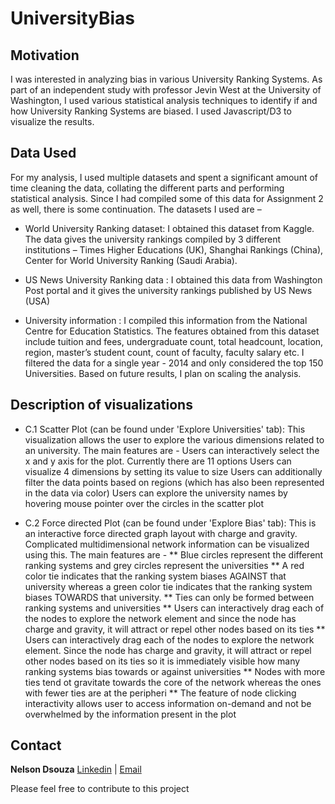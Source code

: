 # UniversityBias

## Motivation
I was interested in analyzing bias in various University Ranking Systems. As part of an independent study with professor Jevin West at the University of Washington, I used various statistical analysis techniques to identify if and how University Ranking Systems are biased. I used Javascript/D3 to visualize the results.

## Data Used
For my analysis, I used multiple datasets and spent a significant amount of time cleaning the data, collating the different parts and performing statistical analysis. Since I had compiled some of this data for Assignment 2 as well, there is some continuation. The datasets I used are –

* World University Ranking dataset: I obtained this dataset from Kaggle. The data gives the university rankings compiled by 3 different institutions – Times Higher Educations (UK), Shanghai Rankings (China), Center for World University Ranking (Saudi Arabia).

* US News University Ranking data : I obtained this data from Washington Post portal and it gives the university rankings published by US News (USA)

* University information : I compiled this information from the National Centre for Education Statistics. The features obtained from this dataset include tuition and fees, undergraduate count, total headcount, location, region, master’s student count, count of faculty, faculty salary etc.
I filtered the data for a single year - 2014 and only considered the top 150 Universities. Based on future results, I plan on scaling the analysis.

## Description of visualizations
* C.1 Scatter Plot (can be found under 'Explore Universities' tab): This visualization allows the user to explore the various dimensions related to an university. The main features are -
Users can interactively select the x and y axis for the plot. Currently there are 11 options
Users can visualize 4 dimensions by setting its value to size
Users can additionally filter the data points based on regions (which has also been represented in the data via color)
Users can explore the university names by hovering mouse pointer over the circles in the scatter plot

* C.2 Force directed Plot (can be found under 'Explore Bias' tab): This is an interactive force directed graph layout with charge and gravity. Complicated multidimensional network information can be visualized using this. The main features are -
** Blue circles represent the different ranking systems and grey circles represent the universities
** A red color tie indicates that the ranking system biases AGAINST that university whereas a green color tie indicates that the ranking system biases TOWARDS that university.
** Ties can only be formed between ranking systems and universities
** Users can interactively drag each of the nodes to explore the network element and since the node has charge and gravity, it will attract or repel other nodes based on its ties
** Users can interactively drag each of the nodes to explore the network element. Since the node has charge and gravity, it will attract or repel other nodes based on its ties so it is immediately visible how many ranking systems bias towards or against universities
** Nodes with more ties tend ot gravitate towards the core of the network whereas the ones with fewer ties are at the peripheri
** The feature of node clicking interactivity allows user to access information on-demand and not be overwhelmed by the information present in the plot

## Contact
**Nelson Dsouza** [Linkedin](https://www.linkedin.com/in/nelsondsouza1/) | [Email](mailto:nelsonds@uw.edu)

Please feel free to contribute to this project
